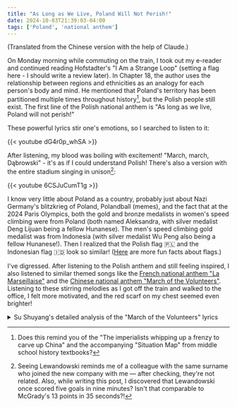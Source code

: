 ```yaml
---
title: "As Long as We Live, Poland Will Not Perish!"
date: 2024-10-03T21:39:03-04:00
tags: ['Poland', 'national anthem']
---
```


(Translated from the Chinese version with the help of Claude.)

On Monday morning while commuting on the train, I took out my e-reader and continued reading Hofstadter's "I Am a Strange Loop" (setting a flag here - I should write a review later). In Chapter 18, the author uses the relationship between regions and ethnicities as an analogy for each person's body and mind. He mentioned that Poland's territory has been partitioned multiple times throughout history[^1], but the Polish people still exist. The first line of the Polish national anthem is "As long as we live, Poland will not perish!"

These powerful lyrics stir one's emotions, so I searched to listen to it:

{{< youtube dG4r0p_whSA >}}

After listening, my blood was boiling with excitement! "March, march, Dąbrowski" - it's as if I could understand Polish! There's also a version with the entire stadium singing in unison[^2]:

{{< youtube 6CSJuCumT1g >}}

I know very little about Poland as a country, probably just about Nazi Germany's blitzkrieg of Poland, Polandball (memes), and the fact that at the 2024 Paris Olympics, both the gold and bronze medalists in women's speed climbing were from Poland (both named Aleksandra, with silver medalist Deng Lijuan being a fellow Hunanese). The men's speed climbing gold medalist was from Indonesia (with silver medalist Wu Peng also being a fellow Hunanese!). Then I realized that the Polish flag 🇵🇱 and the Indonesian flag 🇮🇩 look so similar! ([Here](https://www.youtube.com/watch?v=ZAwx_fclgHE) are more fun facts about flags.)

I've digressed. After listening to the Polish anthem and still feeling inspired, I also listened to similar themed songs like the [French national anthem "La Marseillaise"](https://www.youtube.com/watch?v=CgZu-ibERcI) and the [Chinese national anthem "March of the Volunteers"](https://www.youtube.com/watch?v=PoebTDqEByg). Listening to these stirring melodies as I got off the train and walked to the office, I felt more motivated, and the red scarf on my chest seemed even brighter!

<details>
  <summary>Su Shuyang's detailed analysis of the "March of the Volunteers" lyrics</summary>

- Arise, ye who refuse to be slaves
    - If you're willing to be a slave, no need to arise
    - These people who arise have no choice; if they don't rise up, they'll become slaves
- With our flesh and blood, let us build a new Great Wall
    - The Great Wall was already built with our flesh and blood, now we need to build a new one
- The Chinese nation faces its greatest peril; from each one the urgent call for action comes forth
    - Greatest peril, forced, last. The final roar is forced out
    - We've endured to the limit and can truly no longer survive
- Arise! Millions with but one heart, braving the enemy's fire, march on
    - Not necessarily against invasion, could be fleeing famine, but either way, we must "brave the enemy's fire"
- [Source](https://youtu.be/S7kMLNeEdho?feature=shared&t=512)
</details>

[^1]: Does this remind you of the "The imperialists whipping up a frenzy to carve up China" and the accompanying "Situation Map" from middle school history textbooks?
[^2]: Seeing Lewandowski reminds me of a colleague with the same surname who joined the new company with me — after checking, they're not related. Also, while writing this post, I discovered that Lewandowski once scored five goals in nine minutes? Isn't that comparable to McGrady's 13 points in 35 seconds?!